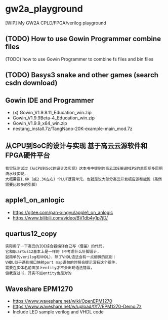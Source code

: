 # gw2a_playground
[WIP] My GW2A CPLD/FPGA/verilog playground

## (TODO) How to use Gowin Programmer combine files  
(TODO) how to use Gowin Programmer to combine fs files and bin files  

## (TODO) Basys3 snake and other games (search csdn download)   

## Gowin IDE and Programmer  
* (x) Gowin_V1.9.8.11_Education_win.zip  
* Gowin_V1.9.9Beta-4_Education_win.zip  
* Gowin_V1.9.9_x64_win.zip  
* nestang_install.7z/TangNano-20K-example-main_mod.7z  

## 从CPU到SoC的设计与实现 基于高云云源软件和FPGA硬件平台  
```
我实际测试过《从CPU到SoC的设计及实现》这本书中提到的高云IDE编译MIPS的单周期多周期流水线实现，
大概需要1.6K（或2.3K左右）个LUT逻辑单元，也就是说大部分高云开发板应该都能跑（虽然需要比较多的引脚）
```

## apple1_on_anlogic  
* https://gitee.com/pan-xingyu/apple1_on_anlogic
* https://www.bilibili.com/video/BV1db4y1p7jD/

## quartus12_copy  
```
实际用了一下高云的IDE综合器编译自己写（借鉴）的代码，
它和Quartus12基本上是一样的（不考虑什么针脚设计，
就简单的verilog和VHDL），除了VHDL语法会有一点细微的区别：
VHDL似乎遇到端口映射port map语句的时候会提示没有这个组件，
需要在实体名前面加上entity才不会出现语法错误，
但我查过书，其实不加entity也是对的
```

## Waveshare EPM1270    
* https://www.waveshare.net/wiki/OpenEPM1270  
* https://www.waveshare.net/w/upload/f/f7/EPM1270-Demo.7z
* Include LED sample verilog and VHDL code  
